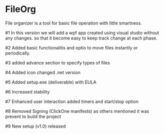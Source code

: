 # FileOrg
File organizer is a tool for basic file operation with little smartness.

#1
In this version we will add a wpf app created using visual studio without any changes. so that it become easy to keep track change at each phase.

#2
Added basic functionalitis and optio to move files instantly or periodically.

#3
added advance section to specify types of files

#4
Added icon
changed .net version

#5
Added setup.exe (deliverable) with EULA

#6
Increased stability

#7
Enhanced user interaction
added timers and start/stop option

#8
Removed Signing (ClickOne manifests) as others mentioned it was prevent to build the project

#9
New setup (v1.0) released

